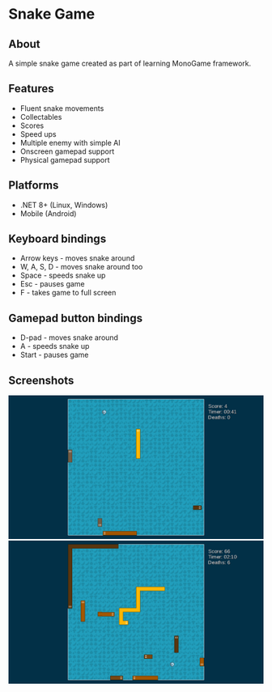 # Snake Game

## About

A simple snake game created as part of learning MonoGame framework.

## Features

* Fluent snake movements
* Collectables
* Scores
* Speed ups
* Multiple enemy with simple AI
* Onscreen gamepad support
* Physical gamepad support

## Platforms

* .NET 8+ (Linux, Windows)
* Mobile (Android)

## Keyboard bindings

* Arrow keys - moves snake around
* W, A, S, D - moves snake around too
* Space - speeds snake up
* Esc - pauses game
* F - takes game to full screen

## Gamepad button bindings

* D-pad - moves snake around
* A - speeds snake up
* Start - pauses game

## Screenshots

![Screenshot 1](/images/screenshot1.png)
![Screenshot 2](/images/screenshot2.png)
